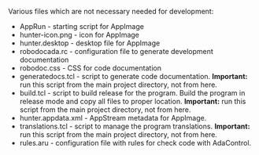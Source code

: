 Various files which are not necessary needed for development:

* AppRun             - starting script for AppImage
* hunter-icon.png    - icon for AppImage
* hunter.desktop     - desktop file for AppImage
* robodocada.rc      - configuration file to generate development documentation
* robodoc.css        - CSS for code documentation
* generatedocs.tcl   - script to generate code documentation. **Important:** run
                       this script from the main project directory, not from
                       here.
* build.tcl          - script to build release for the program. Build the
                       program in release mode and copy all files to proper
                       location. **Important:** run this script from the
                       main project directory, not from here.
* hunter.appdata.xml - AppStream metadata for AppImage.
* translations.tcl   - script to manage the program translations. **Important:**
                       run this script from the main project directory, not
                       from here.
* rules.aru          - configuration file with rules for check code with
                       AdaControl.
